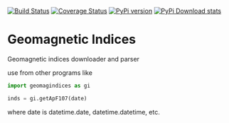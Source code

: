 [![Build Status](https://travis-ci.com/scivision/geomag-indices.svg?branch=master)](https://travis-ci.com/scivision/geomag-indices)
[![Coverage Status](https://coveralls.io/repos/github/scivision/geomag-indices/badge.svg?branch=master)](https://coveralls.io/github/scivision/geomag-indices?branch=master)
[![PyPi version](https://img.shields.io/pypi/pyversions/lowtran.svg)](https://pypi.python.org/pypi/geomagindices)
[![PyPi Download stats](http://pepy.tech/badge/lowtran)](http://pepy.tech/project/geomagindices)


# Geomagnetic Indices
Geomagnetic indices downloader and parser

use from other programs like
```python
import geomagindices as gi

inds = gi.getApF107(date)
```

where date is datetime.date, datetime.datetime, etc.
